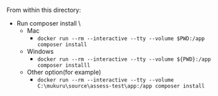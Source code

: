 From within this directory:

- Run composer install \
    - Mac
        - `docker run --rm --interactive --tty --volume $PWD:/app composer install`
    - Windows
        - `docker run --rm --interactive --tty --volume ${PWD}:/app composer installl`
    - Other option(for example)
        - `docker run --rm --interactive --tty --volume  C:\mukuru\source\assess-test\app:/app composer install`
